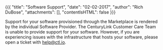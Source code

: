 {{{
"title": "Software Support",
"date": "02-02-2017",
"author": "Rich DuBose",
"attachments": [],
"contentIsHTML": false
}}}

Support for your software provisioned through the Marketplace is rendered by the individual Software Provider. The CenturyLink Customer Care Team is unable to provide support for your software. However, if you are experiencing issues with the infrastructure that hosts your software, please open a ticket with help@ctl.io.
